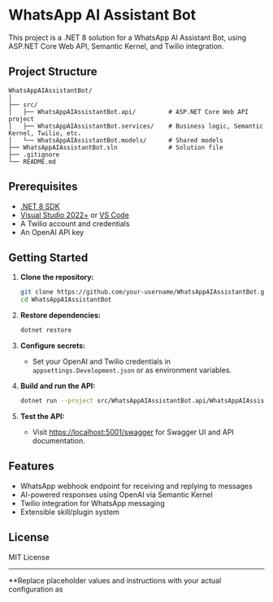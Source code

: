 # WhatsApp AI Assistant Bot

This project is a .NET 8 solution for a WhatsApp AI Assistant Bot, using ASP.NET Core Web API, Semantic Kernel, and Twilio integration.

## Project Structure

```
WhatsAppAIAssistantBot/
│
├── src/
│   ├── WhatsAppAIAssistantBot.api/         # ASP.NET Core Web API project
│   ├── WhatsAppAIAssistantBot.services/    # Business logic, Semantic Kernel, Twilio, etc.
│   └── WhatsAppAIAssistantBot.models/      # Shared models
├── WhatsAppAIAssistantBot.sln              # Solution file
├── .gitignore
└── README.md
```

## Prerequisites

- [.NET 8 SDK](https://dotnet.microsoft.com/download)
- [Visual Studio 2022+](https://visualstudio.microsoft.com/) or [VS Code](https://code.visualstudio.com/)
- A Twilio account and credentials
- An OpenAI API key

## Getting Started

1. **Clone the repository:**
   ```sh
   git clone https://github.com/your-username/WhatsAppAIAssistantBot.git
   cd WhatsAppAIAssistantBot
   ```

2. **Restore dependencies:**
   ```sh
   dotnet restore
   ```

3. **Configure secrets:**
   - Set your OpenAI and Twilio credentials in `appsettings.Development.json` or as environment variables.

4. **Build and run the API:**
   ```sh
   dotnet run --project src/WhatsAppAIAssistantBot.api/WhatsAppAIAssistantBot.api.csproj
   ```

5. **Test the API:**
   - Visit [https://localhost:5001/swagger](https://localhost:5001/swagger) for Swagger UI and API documentation.

## Features

- WhatsApp webhook endpoint for receiving and replying to messages
- AI-powered responses using OpenAI via Semantic Kernel
- Twilio integration for WhatsApp messaging
- Extensible skill/plugin system

## License

MIT License

---

**Replace placeholder values and instructions with your actual configuration as